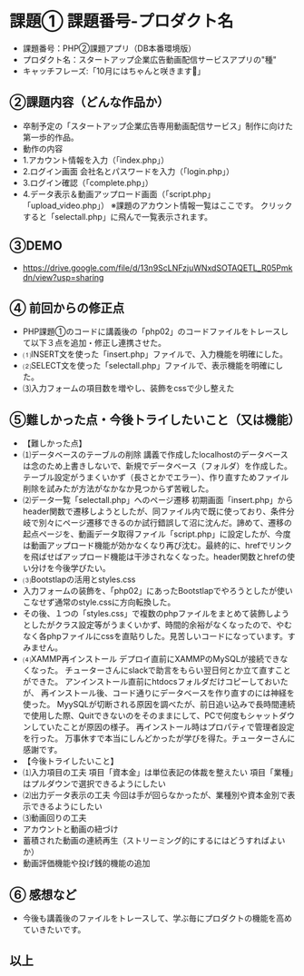 # 課題① 課題番号-プロダクト名
- 課題番号：PHP②課題アプリ（DB本番環境版）
- プロダクト名：スタートアップ企業広告動画配信サービスアプリの"種"
- キャッチフレーズ:「10月にはちゃんと咲きます🌸」

## ②課題内容（どんな作品か）
- 卒制予定の「スタートアップ企業広告専用動画配信サービス」制作に向けた第一歩的作品。
- 動作の内容
- 1.アカウント情報を入力（「index.php」）
- 2.ログイン画面 会社名とパスワードを入力（「login.php」）
- 3.ログイン確認（「complete.php」）
- 4.データ表示＆動画アップロード画面（「script.php」「upload_video.php」）
※課題のアカウント情報一覧はここです。
クリックすると「selectall.php」に飛んで一覧表示されます。

## ③DEMO
- https://drive.google.com/file/d/13n9ScLNFzjuWNxdSOTAQETL_R05Pmkdn/view?usp=sharing

## ④ 前回からの修正点
- PHP課題①のコードに講義後の「php02」のコードファイルをトレースして以下３点を追加・修正し連携させた。
- ⑴INSERT文を使った「insert.php」ファイルで、入力機能を明確にした。
- ⑵SELECT文を使った「selectall.php」ファイルで、表示機能を明確にした。
- ⑶入力フォームの項目数を増やし、装飾をcssで少し整えた

## ⑤難しかった点・今後トライしたいこと（又は機能）
- 【難しかった点】
- ⑴データベースのテーブルの削除
講義で作成したlocalhostのデータベースは念のため上書きしないで、新規でデータベース（フォルダ）を作成した。テーブル設定がうまくいかず（長さとかでエラー）、作り直すためファイル削除を試みたが方法がなかなか見つからず苦戦した。
- ⑵データ一覧「selectall.php」へのページ遷移
初期画面「insert.php」からheader関数で遷移しようとしたが、同ファイル内で既に使っており、条件分岐で別々にページ遷移できるのか試行錯誤して沼に沈んだ。諦めて、遷移の起点ページを、動画データ取得ファイル「script.php」に設定したが、今度は動画アップロード機能が効かなくなり再び沈む。最終的に、hrefでリンクを飛ばせばアップロード機能は干渉されなくなった。header関数とhrefの使い分けを今後学びたい。
- ⑶Bootstlapの活用とstyles.css
- 入力フォームの装飾を、「php02」にあったBootstlapでやろうとしたが使いこなせず通常のstyle.cssに方向転換した。
- その後、１つの「styles.css」で複数のphpファイルをまとめて装飾しようとしたがクラス設定等がうまくいかず、時間的余裕がなくなったので、やむなく各phpファイルにcssを直貼りした。見苦しいコードになっています。すみません。 
- ⑷XAMMP再インストール
デプロイ直前にXAMMPのMySQLが接続できなくなった。
チューターさんにslackで助言をもらい翌日何とか立て直すことができた。
アンインストール直前にhtdocsフォルダだけコピーしておいたが、
再インストール後、コード通りにデータベースを作り直すのには神経を使った。
MyySQLが切断される原因を調べたが、前日追い込みで長時間連続で使用した際、Quitできないのをそのままにして、PCで何度もシャットダウンしていたことが原因の様子。
再インストール時はプロパティで管理者設定を行った。
万事休すで本当にしんどかったが学びを得た。チューターさんに感謝です。
- 【今後トライしたいこと】
- ⑴入力項目の工夫
項目「資本金」は単位表記の体裁を整えたい
項目「業種」はプルダウンで選択できるようにしたい
- ⑵出力データ表示の工夫
今回は手が回らなかったが、業種別や資本金別で表示できるようにしたい
- ⑶動画回りの工夫
- アカウントと動画の紐づけ
- 蓄積された動画の連続再生（ストリーミング的にするにはどうすればよいか）
- 動画評価機能や投げ銭的機能の追加

## ⑥ 感想など
- 今後も講義後のファイルをトレースして、学ぶ毎にプロダクトの機能を高めていきたいです。
## 以上